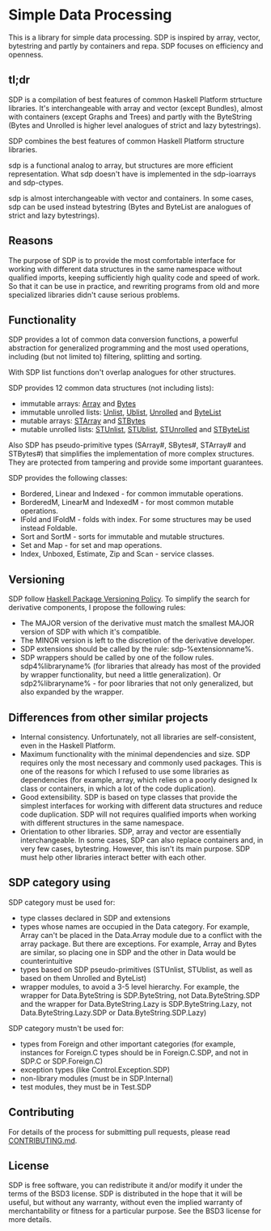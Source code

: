 # Simple Data Processing

This is a library for simple data processing. SDP is inspired by array, vector,
bytestring and partly by containers and repa. SDP focuses on efficiency and
openness.

## tl;dr

SDP is a compilation of best features of common Haskell Platform strtucture
libraries. It's interchangeable with array and vector (except Bundles),
almost with containers (except Graphs and Trees) and partly with the ByteString
(Bytes and Unrolled is higher level analogues of strict and lazy bytestrings).

SDP combines the best features of common Haskell Platform structure libraries.

sdp is a functional analog to array, but structures are more efficient
representation. What sdp doesn't have is implemented in the sdp-ioarrays and
sdp-ctypes.

sdp is almost interchangeable with vector and containers. In some cases, sdp can
be used instead bytestring (Bytes and ByteList are analogues of strict and lazy
bytestrings).

## Reasons

The purpose of SDP is to provide the most comfortable interface for working with
different data structures in the same namespace without qualified imports,
keeping sufficiently high quality code and speed of work. So that it can be use
in practice, and rewriting programs from old and more specialized libraries
didn't cause serious problems.

## Functionality

SDP provides a lot of common data conversion functions, a powerful abstraction
for generalized programming and the most used operations, including (but not
limited to) filtering, splitting and sorting.

With SDP list functions don't overlap analogues for other structures.

SDP provides 12 common data structures (not including lists):
- immutable arrays:
[Array](https://github.com/andreymulik/sdp/blob/dev/src/SDP/Array.hs) and
[Bytes](https://github.com/andreymulik/sdp/blob/dev/src/SDP/Bytes.hs)
- immutable unrolled lists:
[Unlist](https://github.com/andreymulik/sdp/blob/dev/src/SDP/Unrolled/Unlist.hs),
[Ublist](https://github.com/andreymulik/sdp/blob/dev/src/SDP/ByteList/Ublist.hs),
[Unrolled](https://github.com/andreymulik/sdp/blob/dev/src/SDP/Unrolled.hs) and
[ByteList](https://github.com/andreymulik/sdp/blob/dev/src/SDP/ByteList.hs)
- mutable arrays:
[STArray](https://github.com/andreymulik/sdp/blob/dev/src/SDP/Array/ST.hs) and
[STBytes](https://github.com/andreymulik/sdp/blob/dev/src/SDP/Bytes.ST.hs)
- mutable unrolled lists:
[STUnlist](https://github.com/andreymulik/sdp/blob/dev/src/SDP/Unrolled/ST.hs),
[STUblist](https://github.com/andreymulik/sdp/blob/dev/src/SDP/ByteList/ST.hs),
[STUnrolled](https://github.com/andreymulik/sdp/blob/dev/src/SDP/Unrolled.ST.hs)
and [STByteList](https://github.com/andreymulik/sdp/blob/dev/src/SDP/ByteList/ST.hs)

Also SDP has pseudo-primitive types (SArray#, SBytes#, STArray# and STBytes#)
that simplifies the implementation of more complex structures. They are
protected from tampering and provide some important guarantees.

SDP provides the following classes:

- Bordered, Linear and Indexed - for common immutable operations.
- BorderedM, LinearM and IndexedM - for most common mutable operations.
- IFold and IFoldM - folds with index. For some structures may be used instead
Foldable.
- Sort and SortM - sorts for immutable and mutable structures.
- Set and Map - for set and map operations.
- Index, Unboxed, Estimate, Zip and Scan - service classes.

## Versioning

SDP follow [Haskell Package Versioning Policy](https://pvp.haskell.org).
To simplify the search for derivative components, I propose the following rules:
* The MAJOR version of the derivative must match the smallest MAJOR version of
SDP with which it's compatible.
* The MINOR version is left to the discretion of the derivative developer.
* SDP extensions should be called by the rule: sdp-%extensionname%.
* SDP wrappers should be called by one of the follow rules.
sdp4%libraryname% (for libraries that already has most of the provided by
wrapper functionality, but need a little generalization). Or sdp2%libraryname% -
for poor libraries that not only generalized, but also expanded by the wrapper.

## Differences from other similar projects

* Internal consistency. Unfortunately, not all libraries are self-consistent,
even in the Haskell Platform.
* Maximum functionality with the minimal dependencies and size. SDP requires
only the most necessary and commonly used packages. This is one of the reasons
for which I refused to use some libraries as dependencies (for example, array,
which relies on a poorly designed Ix class or containers, in which a lot of the
code duplication).
* Good extensibility. SDP is based on type classes that provide the simplest
interfaces for working with different data structures and reduce code
duplication. SDP will not requires qualified imports when working with different
structures in the same namespace.
* Orientation to other libraries. SDP, array and vector are essentially
interchangeable. In some cases, SDP can also replace containers and, in very few
cases, bytestring. However, this isn't its main purpose. SDP must help other
libraries interact better with each other.

## SDP category using

SDP category must be used for:
* type classes declared in SDP and extensions
* types whose names are occupied in the Data category. For example, Array can't
be placed in the Data.Array module due to a conflict with the array package.
But there are exceptions. For example, Array and Bytes are similar, so placing
one in SDP and the other in Data would be counterintuitive
* types based on SDP pseudo-primitives (STUnlist, STUblist, as well as based on
them Unrolled and ByteList)
* wrapper modules, to avoid a 3-5 level hierarchy. For example, the wrapper for
Data.ByteString is SDP.ByteString, not Data.ByteString.SDP and the wrapper for
Data.ByteString.Lazy is SDP.ByteString.Lazy, not Data.ByteString.Lazy.SDP or
Data.ByteString.SDP.Lazy)

SDP category mustn't be used for:
* types from Foreign and other important categories (for example, instances for
Foreign.C types should be in Foreign.C.SDP, and not in SDP.C or SDP.Foreign.C)
* exception types (like Control.Exception.SDP)
* non-library modules (must be in SDP.Internal)
* test modules, they must be in Test.SDP

## Contributing

For details of the process for submitting pull requests, please read
[CONTRIBUTING.md](https://github.com/andreymulik/sdp/blob/master/CONTRIBUTING.md).

## License

SDP is free software, you can redistribute it and/or modify it under the
terms of the BSD3 license.
SDP is distributed in the hope that it will be useful, but without any
warranty, without even the implied warranty of merchantability or fitness for
a particular purpose. See the BSD3 license for more details.


